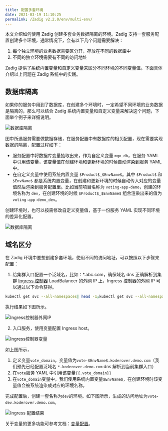 ```yaml
---
title: 配置多套环境
date: 2021-03-19 11:10:25
permalink: /Zadig v2.2.0/env/multi-env/
---
```


本文介绍如何使用 Zadig 创建多套业务数据隔离的环境。Zadig 支持一套服务配置创建多个环境，通常情况下，会有以下几个问题需要解决：

1. 每个独立环境的业务数据需要区分开，存放在不同的数据库中
2. 不同的独立环境需要有不同的访问地址

Zadig 提供了系统内置变量和自定义变量来区分不同环境的不同变量值。下面具体介绍以上问题在 Zadig 系统中的实践。

## 数据库隔离
如果你的服务中用到了数据库，在创建多个环境时，一定希望不同环境的业务数据是隔离的，那么可以结合 Zadig 系统内置变量和自定义变量来解决这个问题，下面举个例子来详细说明。

![数据库隔离](../../../../_images/multi_env_db.png)

图中所选服务需要做数据存储，在服务配置中有数据库的相关配置，现在需要实现数据的隔离，配置过程如下：
* 服务配置中将数据库变量抽取出来，作为自定义变量 `mgo_db`，在服务 YAML 中引用该变量，该变量值在创建环境和更新环境的时候自动渲染到服务 YAML 中。
* 在自定义变量中使用系统内置变量 `$Product$_$EnvName$`。其中 `$Product$` 和 `$EnvName$` 都是系统内置变量，在创建和更新环境的时候自动传入对应的变量值然后渲染到服务配置里。比如当前项目名称为 `voting-app-demo`，创建的环境名称为 `dev`，在创建环境的时候 `$Product$_$EnvName$` 组合渲染出来的值为`voting-app-demo_dev`。

创建环境时，也可以按需修改自定义变量值，基于一份服务 YAML 实现不同环境的差异化配置。

![数据库隔离](../../../../_images/multi_env_db_1.png)

## 域名区分
在 Zadig 环境中要想创建多套环境，使用不同的访问地址，可以按照以下步骤来配置：
1. 给集群入口配置一个泛域名，比如：*.abc.com，确保域名 dns 正确解析到集群 [Ingress 控制器](https://kubernetes.io/zh/docs/concepts/services-networking/ingress-controllers/) LoadBalancer 的外网 IP 上，Ingress 控制器的外网 IP 可以通过以下命令获得。

``` bash
kubectl get svc --all-namespaces| head -1;kubectl get svc --all-namespaces|grep ingress-controller
```
执行结果如下图所示。

![Ingress控制器外网IP](../../../../_images/multi_env_ingress.png)

2. 入口服务，使用变量配置 Ingress host。

![Ingress控制器变量](../../../../_images/multi_env_ingress_config.png)

如上图所示，
1. 定义变量`vote_domain`，变量值为`vote-$EnvName$.koderover.demo.com`（我们预先已经配置泛域名 `*.koderover.demo.com` dns 解析到当前集群入口）
2. 在`vote`服务 YAML 中引用该变量<span v-pre>`{{.vote_domain}}`</span>
3. 在`vote_domain`变量中，我们使用系统内置变量`$EnvName$`，在创建环境时该变量值会被系统渲染成对应的环境名称。

完成配置后，创建一套名称为`dev`的环境。如下图所示，生成的访问地址为`vote-dev.koderover.demo.com`。

![Ingress 配置结果](../../../../_images/multi_env_ingress_result.png)

关于变量的更多功能可参考文档：[变量配置](/Zadig%20v2.2.0/project/service/k8s/#变量配置)。
